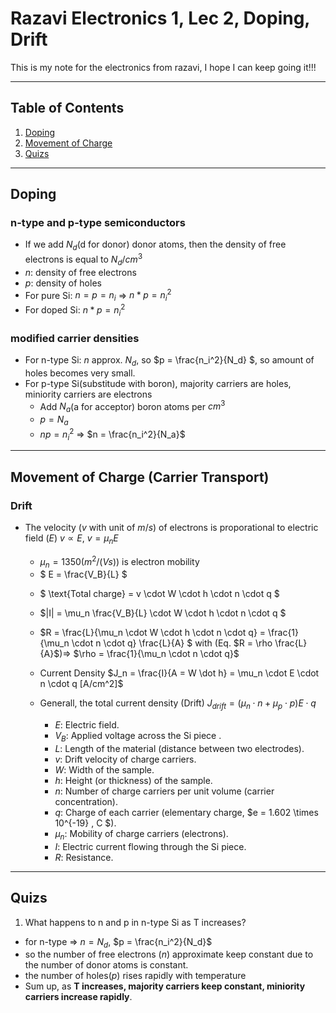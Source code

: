 # Razavi Electronics 1, Lec 2, Doping, Drift

This is my note for the electronics from razavi, I hope I can keep going it!!!

---

## Table of Contents

1. [Doping](#doping)
2. [Movement of Charge](#movement-of-charge)
3. [Quizs](#quizs)



---
## Doping
### n-type and p-type semiconductors
+ If we add $N_d$(d for donor) donor atoms, then the density of free electrons is equal to $N_d/cm^3$
+ $n:$ density of free electrons
+ $p:$ density of holes
+ For pure Si: $n = p = n_i$ => $n*p = n_i ^2$
+ For doped Si: $n*p = n_i ^2$
### modified carrier densities
* For n-type Si: $n$ approx. $N_d$, so $p = 
        \frac{n_i^2}{N_d}
    $, so amount of holes becomes very small.
* For p-type Si(substitude with boron), majority carriers are holes, miniority carriers are electrons
    * Add $N_a$(a for acceptor) boron atoms per $cm^3$
    + $p = N_a$
    + $np = n_i^2$ => $n = \frac{n_i^2}{N_a}$





 


---
## Movement of Charge (Carrier Transport)

### Drift
+ The velocity ($v$ with unit of $m/s$) of electrons is proporational to electric field ($E$) $v \propto E$, $v = \mu_n E$
    + $\mu_n = 1350 (m^2/(Vs))$ is electron mobility
    + $ E = \frac{V_B}{L} $

    * $ \text{Total charge} = v \cdot W \cdot h \cdot n \cdot q $

    * $|I| = \mu_n \frac{V_B}{L} \cdot W \cdot h \cdot n \cdot q $

    * $R = \frac{L}{\mu_n \cdot W \cdot h \cdot n \cdot q} = \frac{1}{\mu_n \cdot  n \cdot q} \frac{L}{A} $ with (Eq. $R = \rho \frac{L}{A}$)=> $\rho = \frac{1}{\mu_n \cdot  n \cdot q}$

    * Current Density $J_n = \frac{I}{A = W \dot h} =  \mu_n \cdot E \cdot n \cdot q [A/cm^2]$ 

    * Generall, the total current density (Drift) $J_{drift} = (\mu_n \cdot n + \mu_p \cdot p)E \cdot q$
        - $E$: Electric field.
        - $V_B$: Applied voltage across the Si piece .
        - $L$: Length of the material (distance between two electrodes).
        - $v$: Drift velocity of charge carriers.
        - $W$: Width of the sample.
        - $h$: Height (or thickness) of the sample.
        - $n$: Number of charge carriers per unit volume (carrier concentration).
        - $q$: Charge of each carrier (elementary charge, $e = 1.602 \times 10^{-19} \, C $).
        - $\mu_n$: Mobility of charge carriers (electrons).
        - $I$: Electric current flowing through the Si piece.
        - $R$: Resistance.



---
## Quizs
1. What happens to n and p in n-type Si as T increases?
+ for n-type =>  $n = N_d$, $p = \frac{n_i^2}{N_d}$
+ so the number of free electrons ($n$) approximate keep constant due to the number of donor atoms is constant.
+ the number of holes($p$) rises rapidly with temperature
+ Sum up, as **T increases, majority carriers keep constant, miniority carriers increase rapidly**.